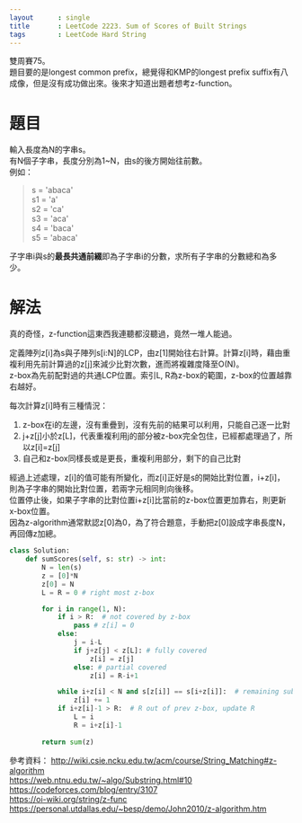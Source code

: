 ```yaml
---
layout      : single
title       : LeetCode 2223. Sum of Scores of Built Strings
tags 		: LeetCode Hard String 
---
```

雙周賽75。  
題目要的是longest common prefix，總覺得和KMP的longest prefix suffix有八成像，但是沒有成功做出來。後來才知道出題者想考z-function。  

# 題目
輸入長度為N的字串s。  
有N個子字串，長度分別為1~N，由s的後方開始往前數。  
例如：  
> s = 'abaca'  
> s1 = 'a'  
> s2 = 'ca'  
> s3 = 'aca'  
> s4 = 'baca'  
> s5 = 'abaca'  

子字串i與s的**最長共通前綴**即為子字串i的分數，求所有子字串的分數總和為多少。

# 解法
真的奇怪，z-function這東西我連聽都沒聽過，竟然一堆人能過。  

定義陣列z[i]為s與子陣列s[i:N]的LCP，由z[1]開始往右計算。計算z[i]時，藉由重複利用先前計算過的z[j]來減少比對次數，進而將複雜度降至O(N)。  
z-box為先前配對過的共通LCP位置。索引L, R為z-box的範圍，z-box的位置越靠右越好。  

每次計算z[i]時有三種情況：  
1. z-box在i的左邊，沒有重疊到，沒有先前的結果可以利用，只能自己逐一比對  
2. j+z[j]小於z[L]，代表重複利用j的部分被z-box完全包住，已經都處理過了，所以z[i]=z[j]  
3. 自己和z-box同樣長或是更長，重複利用部分，剩下的自己比對  

經過上述處理，z[i]的值可能有所變化，而z[i]正好是s的開始比對位置，i+z[i]，則為子字串的開始比對位置，若兩字元相同則向後移。  
位置停止後，如果子字串的比對位置i+z[i]比當前的z-box位置更加靠右，則更新x-box位置。  
因為z-algorithm通常默認z[0]為0，為了符合題意，手動把z[0]設成字串長度N，再回傳z加總。  

```python
class Solution:
    def sumScores(self, s: str) -> int:
        N = len(s)
        z = [0]*N
        z[0] = N
        L = R = 0 # right most z-box 

        for i in range(1, N):
            if i > R:  # not covered by z-box
                pass # z[i] = 0
            else: 
                j = i-L
                if j+z[j] < z[L]: # fully covered
                    z[i] = z[j]
                else: # partial covered
                    z[i] = R-i+1

            while i+z[i] < N and s[z[i]] == s[i+z[i]]:  # remaining substring
                z[i] += 1
            if i+z[i]-1 > R:  # R out of prev z-box, update R
                L = i
                R = i+z[i]-1
        
        return sum(z)
```

參考資料：
http://wiki.csie.ncku.edu.tw/acm/course/String_Matching#z-algorithm  
https://web.ntnu.edu.tw/~algo/Substring.html#10  
https://codeforces.com/blog/entry/3107  
https://oi-wiki.org/string/z-func  
https://personal.utdallas.edu/~besp/demo/John2010/z-algorithm.htm  
